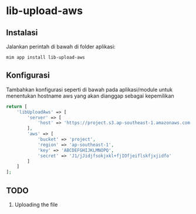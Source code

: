 # lib-upload-aws

## Instalasi

Jalankan perintah di bawah di folder aplikasi:

```
mim app install lib-upload-aws
```

## Konfigurasi

Tambahkan konfigurasi seperti di bawah pada aplikasi/module
untuk menentukan hostname aws yang akan dianggap sebagai kepemilikan

```php
return [
    'libUploadAws' => [
        'server' => [
            'host' => 'https://project.s3.ap-southeast-1.amazonaws.com'
        ],
        'aws' => [
            'bucket' => 'project',
            'region' => 'ap-southeast-1',
            'key' => 'ABCDEFGHIJKLMNOPQ',
            'secret' => 'J1/jJidjfsokjxkl+fjIOfjeiflskfjxjidfo'
        ]
    ]
];
```

## TODO

1. Uploading the file